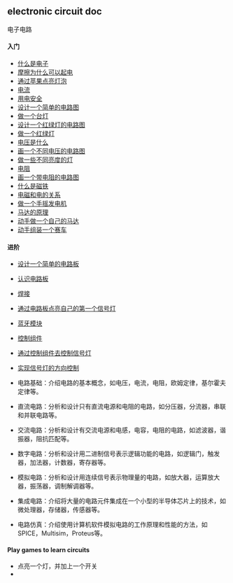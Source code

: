 ## electronic circuit doc
电子电路

#### 入门

- [什么是电子](./01.md)
- [摩擦为什么可以起电](./02.md)
- [通过苹果点亮灯泡](./03.md)
- [电流](./04.md)
- [用电安全](./05.md)
- [设计一个简单的电路图](./)
- [做一个台灯](./06.md)
- [设计一个红绿灯的电路图](./)
- [做一个红绿灯](./07.md)
- [电压是什么](./08.md)
- [画一个不同电压的电路图](./)
- [做一些不同亮度的灯](./)
- [电阻](./09.md)
- [画一个带电阻的电路图](./)
- [什么是磁铁](./)
- [电磁和电的关系](./)
- [做一个手摇发电机](./)
- [马达的原理](./)
- [动手做一个自己的马达](./)
- [动手组装一个赛车](./)

#### 进阶

- [设计一个简单的电路板](./)
- [认识电路板](./)
- [焊接](./)
- [通过电路板点亮自己的第一个信号灯](./)
- [蓝牙模块](./)
- [控制组件](./)
- [通过控制组件去控制信号灯](./)
- [实现信号灯的方向控制](./)









- 电路基础：介绍电路的基本概念，如电压，电流，电阻，欧姆定律，基尔霍夫定律等。
- 直流电路：分析和设计只有直流电源和电阻的电路，如分压器，分流器，串联和并联电路等。
- 交流电路：分析和设计有交流电源和电感，电容，电阻的电路，如滤波器，谐振器，阻抗匹配等。
- 数字电路：分析和设计用二进制信号表示逻辑功能的电路，如逻辑门，触发器，加法器，计数器，寄存器等。
- 模拟电路：分析和设计用连续信号表示物理量的电路，如放大器，运算放大器，振荡器，调制解调器等。
- 集成电路：介绍将大量的电路元件集成在一个小型的半导体芯片上的技术，如微处理器，存储器，传感器等。
- 电路仿真：介绍使用计算机软件模拟电路的工作原理和性能的方法，如SPICE，Multisim，Proteus等。


#### Play games to learn circuits

- 点亮一个灯，并加上一个开关
- 
